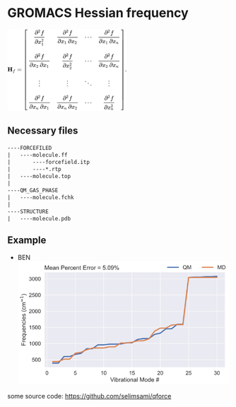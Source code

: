 # GROMACS Hessian frequency
![alt text](image.png)
## Necessary files
```
----FORCEFILED
|   ----molecule.ff
|       ----forcefield.itp
|       ----*.rtp
|   ----molecule.top
|
----QM_GAS_PHASE
|   ----molecule.fchk
|
----STRUCTURE
|   ----molecule.pdb
```
## Example
* BEN
![alt text](image-1.png)


some source code: https://github.com/selimsami/qforce